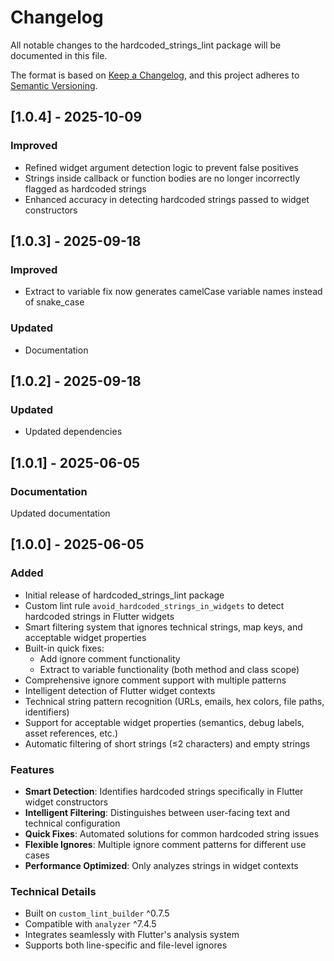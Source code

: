 
# Changelog

All notable changes to the hardcoded_strings_lint package will be documented in this file.

The format is based on [Keep a Changelog](https://keepachangelog.com/en/1.0.0/),
and this project adheres to [Semantic Versioning](https://semver.org/spec/v2.0.0.html).

## [1.0.4] - 2025-10-09
### Improved
- Refined widget argument detection logic to prevent false positives
- Strings inside callback or function bodies are no longer incorrectly flagged as hardcoded strings
- Enhanced accuracy in detecting hardcoded strings passed to widget constructors

## [1.0.3] - 2025-09-18
### Improved
- Extract to variable fix now generates camelCase variable names instead of snake_case
### Updated
- Documentation

## [1.0.2] - 2025-09-18
### Updated
- Updated dependencies

## [1.0.1] - 2025-06-05
### Documentation
Updated documentation


## [1.0.0] - 2025-06-05

### Added
- Initial release of hardcoded_strings_lint package
- Custom lint rule `avoid_hardcoded_strings_in_widgets` to detect hardcoded strings in Flutter widgets
- Smart filtering system that ignores technical strings, map keys, and acceptable widget properties
- Built-in quick fixes:
  - Add ignore comment functionality
  - Extract to variable functionality (both method and class scope)
- Comprehensive ignore comment support with multiple patterns
- Intelligent detection of Flutter widget contexts
- Technical string pattern recognition (URLs, emails, hex colors, file paths, identifiers)
- Support for acceptable widget properties (semantics, debug labels, asset references, etc.)
- Automatic filtering of short strings (≤2 characters) and empty strings

### Features
- **Smart Detection**: Identifies hardcoded strings specifically in Flutter widget constructors
- **Intelligent Filtering**: Distinguishes between user-facing text and technical configuration
- **Quick Fixes**: Automated solutions for common hardcoded string issues
- **Flexible Ignores**: Multiple ignore comment patterns for different use cases
- **Performance Optimized**: Only analyzes strings in widget contexts

### Technical Details
- Built on `custom_lint_builder` ^0.7.5
- Compatible with `analyzer` ^7.4.5
- Integrates seamlessly with Flutter's analysis system
- Supports both line-specific and file-level ignores
